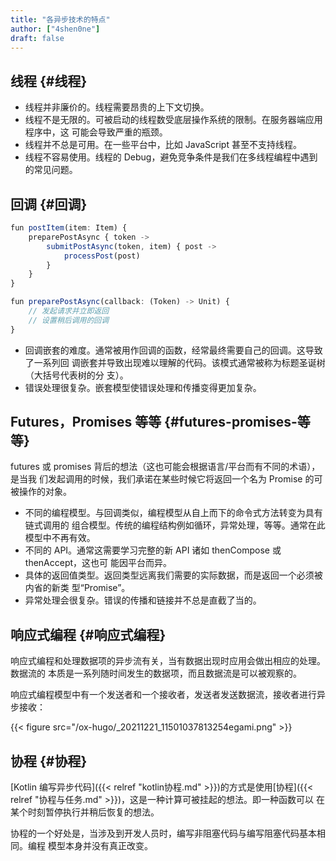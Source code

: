 ```yaml
---
title: "各异步技术的特点"
author: ["4shen0ne"]
draft: false
---
```


## 线程 {#线程}

-   线程并非廉价的。线程需要昂贵的上下文切换。
-   线程不是无限的。可被启动的线程数受底层操作系统的限制。在服务器端应用程序中，这
    可能会导致严重的瓶颈。
-   线程并不总是可用。在一些平台中，比如 JavaScript 甚至不支持线程。
-   线程不容易使用。线程的 Debug，避免竞争条件是我们在多线程编程中遇到的常见问题。


## 回调 {#回调}

```js
fun postItem(item: Item) {
    preparePostAsync { token ->
        submitPostAsync(token, item) { post ->
            processPost(post)
        }
    }
}

fun preparePostAsync(callback: (Token) -> Unit) {
    // 发起请求并立即返回
    // 设置稍后调用的回调
}
```

-   回调嵌套的难度。通常被用作回调的函数，经常最终需要自己的回调。这导致了一系列回
    调嵌套并导致出现难以理解的代码。该模式通常被称为标题圣诞树（大括号代表树的分
    支）。
-   错误处理很复杂。嵌套模型使错误处理和传播变得更加复杂。


## Futures，Promises 等等 {#futures-promises-等等}

futures 或 promises 背后的想法（这也可能会根据语言/平台而有不同的术语），是当我
们发起调用的时候，我们承诺在某些时候它将返回一个名为 Promise 的可被操作的对象。

-   不同的编程模型。与回调类似，编程模型从自上而下的命令式方法转变为具有链式调用的
    组合模型。传统的编程结构例如循环，异常处理，等等。通常在此模型中不再有效。
-   不同的 API。通常这需要学习完整的新 API 诸如 thenCompose 或 thenAccept，这也可
    能因平台而异。
-   具体的返回值类型。返回类型远离我们需要的实际数据，而是返回一个必须被内省的新类
    型“Promise”。
-   异常处理会很复杂。错误的传播和链接并不总是直截了当的。


## 响应式编程 {#响应式编程}

响应式编程和处理数据项的异步流有关，当有数据出现时应用会做出相应的处理。数据流的
本质是一系列随时间发生的数据项，而且数据流是可以被观察的。

响应式编程模型中有一个发送者和一个接收者，发送者发送数据流，接收者进行异步接收：

{{< figure src="/ox-hugo/_20211221_11501037813254egami.png" >}}


## 协程 {#协程}

[Kotlin 编写异步代码]({{< relref "kotlin协程.md" >}})的方式是使用[协程]({{< relref "协程与任务.md" >}})，这是一种计算可被挂起的想法。即一种函数可以
在某个时刻暂停执行并稍后恢复的想法。

协程的一个好处是，当涉及到开发人员时，编写非阻塞代码与编写阻塞代码基本相同。编程
模型本身并没有真正改变。

